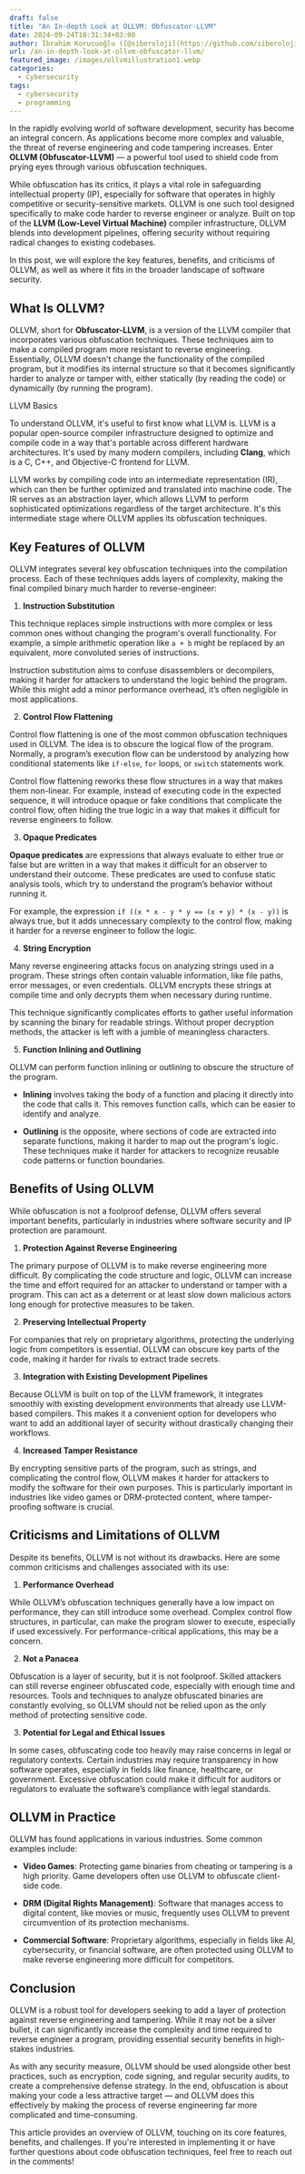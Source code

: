 ```yaml
---
draft: false
title: "An In-depth Look at OLLVM: Obfuscator-LLVM"
date: 2024-09-24T10:31:34+03:00
author: İbrahim Korucuoğlu ([@siberoloji](https://github.com/siberoloji))
url: /an-in-depth-look-at-ollvm-obfuscator-llvm/
featured_image: /images/ollvmillustration1.webp
categories:
  - Cybersecurity
tags:
  - cybersecurity
  - programming
---
```



In the rapidly evolving world of software development, security has become an integral concern. As applications become more complex and valuable, the threat of reverse engineering and code tampering increases. Enter **OLLVM (Obfuscator-LLVM)** — a powerful tool used to shield code from prying eyes through various obfuscation techniques.



While obfuscation has its critics, it plays a vital role in safeguarding intellectual property (IP), especially for software that operates in highly competitive or security-sensitive markets. OLLVM is one such tool designed specifically to make code harder to reverse engineer or analyze. Built on top of the **LLVM (Low-Level Virtual Machine)** compiler infrastructure, OLLVM blends into development pipelines, offering security without requiring radical changes to existing codebases.



In this post, we will explore the key features, benefits, and criticisms of OLLVM, as well as where it fits in the broader landscape of software security.



## What Is OLLVM?



OLLVM, short for **Obfuscator-LLVM**, is a version of the LLVM compiler that incorporates various obfuscation techniques. These techniques aim to make a compiled program more resistant to reverse engineering. Essentially, OLLVM doesn't change the functionality of the compiled program, but it modifies its internal structure so that it becomes significantly harder to analyze or tamper with, either statically (by reading the code) or dynamically (by running the program).



LLVM Basics



To understand OLLVM, it's useful to first know what LLVM is. LLVM is a popular open-source compiler infrastructure designed to optimize and compile code in a way that's portable across different hardware architectures. It's used by many modern compilers, including **Clang**, which is a C, C++, and Objective-C frontend for LLVM.



LLVM works by compiling code into an intermediate representation (IR), which can then be further optimized and translated into machine code. The IR serves as an abstraction layer, which allows LLVM to perform sophisticated optimizations regardless of the target architecture. It's this intermediate stage where OLLVM applies its obfuscation techniques.



## Key Features of OLLVM



OLLVM integrates several key obfuscation techniques into the compilation process. Each of these techniques adds layers of complexity, making the final compiled binary much harder to reverse-engineer:



1. **Instruction Substitution**



This technique replaces simple instructions with more complex or less common ones without changing the program's overall functionality. For example, a simple arithmetic operation like `a + b` might be replaced by an equivalent, more convoluted series of instructions.



Instruction substitution aims to confuse disassemblers or decompilers, making it harder for attackers to understand the logic behind the program. While this might add a minor performance overhead, it’s often negligible in most applications.



2. **Control Flow Flattening**



Control flow flattening is one of the most common obfuscation techniques used in OLLVM. The idea is to obscure the logical flow of the program. Normally, a program’s execution flow can be understood by analyzing how conditional statements like `if-else`, `for` loops, or `switch` statements work.



Control flow flattening reworks these flow structures in a way that makes them non-linear. For example, instead of executing code in the expected sequence, it will introduce opaque or fake conditions that complicate the control flow, often hiding the true logic in a way that makes it difficult for reverse engineers to follow.



3. **Opaque Predicates**



**Opaque predicates** are expressions that always evaluate to either true or false but are written in a way that makes it difficult for an observer to understand their outcome. These predicates are used to confuse static analysis tools, which try to understand the program’s behavior without running it.



For example, the expression `if ((x * x - y * y == (x + y) * (x - y))` is always true, but it adds unnecessary complexity to the control flow, making it harder for a reverse engineer to follow the logic.



4. **String Encryption**



Many reverse engineering attacks focus on analyzing strings used in a program. These strings often contain valuable information, like file paths, error messages, or even credentials. OLLVM encrypts these strings at compile time and only decrypts them when necessary during runtime.



This technique significantly complicates efforts to gather useful information by scanning the binary for readable strings. Without proper decryption methods, the attacker is left with a jumble of meaningless characters.



5. **Function Inlining and Outlining**



OLLVM can perform function inlining or outlining to obscure the structure of the program.


* **Inlining** involves taking the body of a function and placing it directly into the code that calls it. This removes function calls, which can be easier to identify and analyze.

* **Outlining** is the opposite, where sections of code are extracted into separate functions, making it harder to map out the program's logic.
These techniques make it harder for attackers to recognize reusable code patterns or function boundaries.



## Benefits of Using OLLVM



While obfuscation is not a foolproof defense, OLLVM offers several important benefits, particularly in industries where software security and IP protection are paramount.



1. **Protection Against Reverse Engineering**



The primary purpose of OLLVM is to make reverse engineering more difficult. By complicating the code structure and logic, OLLVM can increase the time and effort required for an attacker to understand or tamper with a program. This can act as a deterrent or at least slow down malicious actors long enough for protective measures to be taken.



2. **Preserving Intellectual Property**



For companies that rely on proprietary algorithms, protecting the underlying logic from competitors is essential. OLLVM can obscure key parts of the code, making it harder for rivals to extract trade secrets.



3. **Integration with Existing Development Pipelines**



Because OLLVM is built on top of the LLVM framework, it integrates smoothly with existing development environments that already use LLVM-based compilers. This makes it a convenient option for developers who want to add an additional layer of security without drastically changing their workflows.



4. **Increased Tamper Resistance**



By encrypting sensitive parts of the program, such as strings, and complicating the control flow, OLLVM makes it harder for attackers to modify the software for their own purposes. This is particularly important in industries like video games or DRM-protected content, where tamper-proofing software is crucial.



## Criticisms and Limitations of OLLVM



Despite its benefits, OLLVM is not without its drawbacks. Here are some common criticisms and challenges associated with its use:



1. **Performance Overhead**



While OLLVM’s obfuscation techniques generally have a low impact on performance, they can still introduce some overhead. Complex control flow structures, in particular, can make the program slower to execute, especially if used excessively. For performance-critical applications, this may be a concern.



2. **Not a Panacea**



Obfuscation is a layer of security, but it is not foolproof. Skilled attackers can still reverse engineer obfuscated code, especially with enough time and resources. Tools and techniques to analyze obfuscated binaries are constantly evolving, so OLLVM should not be relied upon as the only method of protecting sensitive code.



3. **Potential for Legal and Ethical Issues**



In some cases, obfuscating code too heavily may raise concerns in legal or regulatory contexts. Certain industries may require transparency in how software operates, especially in fields like finance, healthcare, or government. Excessive obfuscation could make it difficult for auditors or regulators to evaluate the software’s compliance with legal standards.



## OLLVM in Practice



OLLVM has found applications in various industries. Some common examples include:


* **Video Games**: Protecting game binaries from cheating or tampering is a high priority. Game developers often use OLLVM to obfuscate client-side code.

* **DRM (Digital Rights Management)**: Software that manages access to digital content, like movies or music, frequently uses OLLVM to prevent circumvention of its protection mechanisms.

* **Commercial Software**: Proprietary algorithms, especially in fields like AI, cybersecurity, or financial software, are often protected using OLLVM to make reverse engineering more difficult for competitors.
## Conclusion



OLLVM is a robust tool for developers seeking to add a layer of protection against reverse engineering and tampering. While it may not be a silver bullet, it can significantly increase the complexity and time required to reverse engineer a program, providing essential security benefits in high-stakes industries.



As with any security measure, OLLVM should be used alongside other best practices, such as encryption, code signing, and regular security audits, to create a comprehensive defense strategy. In the end, obfuscation is about making your code a less attractive target — and OLLVM does this effectively by making the process of reverse engineering far more complicated and time-consuming.



This article provides an overview of OLLVM, touching on its core features, benefits, and challenges. If you're interested in implementing it or have further questions about code obfuscation techniques, feel free to reach out in the comments!
